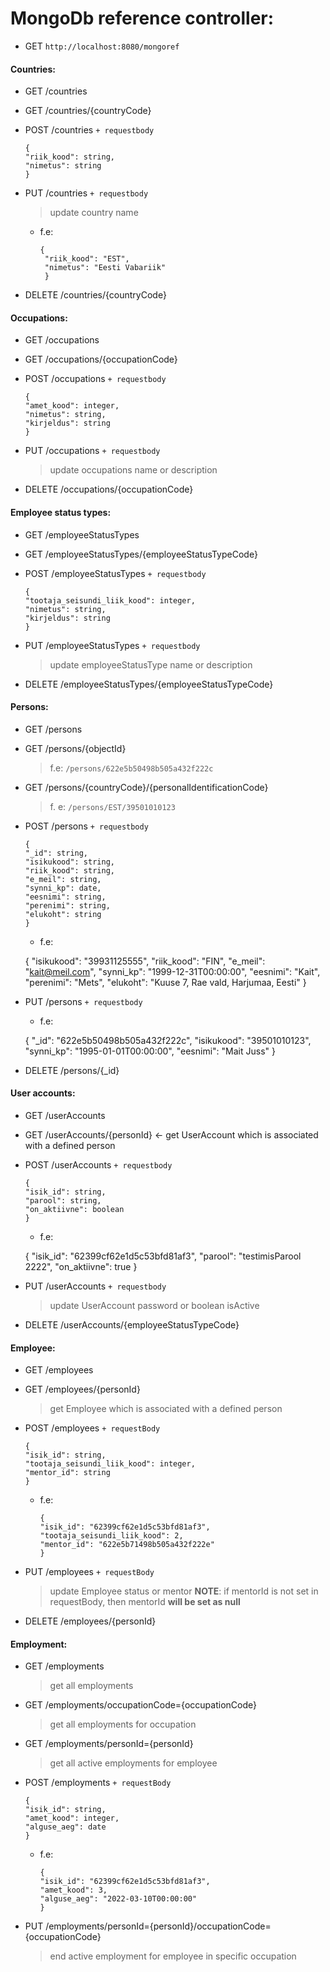 # MongoDb reference controller:
- GET `http://localhost:8080/mongoref`

#### Countries:
- GET /countries
- GET /countries/{countryCode}
- POST /countries `+ requestbody`

      {
      "riik_kood": string,  
      "nimetus": string
      }

- PUT /countries `+ requestbody`
  > update country name
    - f.e:

          {  
           "riik_kood": "EST", 
           "nimetus": "Eesti Vabariik"
           }

- DELETE /countries/{countryCode}

#### Occupations:
- GET /occupations
- GET /occupations/{occupationCode}
- POST /occupations `+ requestbody`

      {  
      "amet_kood": integer,  
      "nimetus": string,  
      "kirjeldus": string  
      }

- PUT /occupations `+ requestbody`
  > update occupations name or description
- DELETE /occupations/{occupationCode}

#### Employee status types:
- GET /employeeStatusTypes
- GET /employeeStatusTypes/{employeeStatusTypeCode}
- POST /employeeStatusTypes `+ requestbody`

      {  
      "tootaja_seisundi_liik_kood": integer,  
      "nimetus": string,  
      "kirjeldus": string  
      }

- PUT /employeeStatusTypes `+ requestbody`
  > update employeeStatusType name or description
- DELETE /employeeStatusTypes/{employeeStatusTypeCode}

#### Persons:
- GET /persons
- GET /persons/{objectId}
  > f.e: `/persons/622e5b50498b505a432f222c`
- GET /persons/{countryCode}/{personalIdentificationCode}
  > f. e: ``/persons/EST/39501010123``
- POST /persons `+ requestbody`

      {  
      "_id": string,  
      "isikukood": string,  
      "riik_kood": string,  
      "e_meil": string,  
      "synni_kp": date,  
      "eesnimi": string,  
      "perenimi": string,  
      "elukoht": string  
      }
    - f.e:


     { 
     "isikukood": "39931125555", 
     "riik_kood": "FIN",
     "e_meil": "kait@meil.com",
     "synni_kp": "1999-12-31T00:00:00", 
     "eesnimi": "Kait", 
     "perenimi": "Mets", 
     "elukoht": "Kuuse 7, Rae vald, Harjumaa, Eesti" 
     }

- PUT /persons `+ requestbody`
    - f.e:


     { 
     "_id": "622e5b50498b505a432f222c", 
     "isikukood": "39501010123", 
     "synni_kp": "1995-01-01T00:00:00", 
     "eesnimi": "Mait Juss" 
     }

- DELETE /persons/{_id}

#### User accounts:
- GET /userAccounts
- GET /userAccounts/{personId} <- get UserAccount which is associated with a defined person
- POST /userAccounts `+ requestbody`

      {  
      "isik_id": string,  
      "parool": string,  
      "on_aktiivne": boolean  
      }

    - f.e:


    {
    "isik_id": "62399cf62e1d5c53bfd81af3", 
    "parool": "testimisParool 2222", 
    "on_aktiivne": true
    } 

- PUT /userAccounts `+ requestbody`
  > update UserAccount password or boolean isActive
- DELETE /userAccounts/{employeeStatusTypeCode}

#### Employee:
- GET /employees
- GET /employees/{personId}
  > get Employee which is associated with a defined person
- POST /employees `+ requestBody`

      {  
      "isik_id": string, 
      "tootaja_seisundi_liik_kood": integer, 
      "mentor_id": string 
      }
    - f.e:

          {  
          "isik_id": "62399cf62e1d5c53bfd81af3",  
          "tootaja_seisundi_liik_kood": 2,  
          "mentor_id": "622e5b71498b505a432f222e"  
          } 

- PUT /employees `+ requestBody`
  > update Employee status or mentor
  > **NOTE**: if mentorId is not set in requestBody, then mentorId **will be set as null**
- DELETE /employees/{personId}

#### Employment:
- GET /employments
  >get all employments
- GET /employments/occupationCode={occupationCode}
  > get all employments for occupation
- GET /employments/personId={personId}
  > get all active employments for employee
- POST /employments `+ requestBody`

      {  
      "isik_id": string,  
      "amet_kood": integer,  
      "alguse_aeg": date  
      }
    - f.e:

          {  
          "isik_id": "62399cf62e1d5c53bfd81af3", 
          "amet_kood": 3, 
          "alguse_aeg": "2022-03-10T00:00:00" 
          }

- PUT /employments/personId={personId}/occupationCode={occupationCode}
  > end active employment for employee in specific occupation